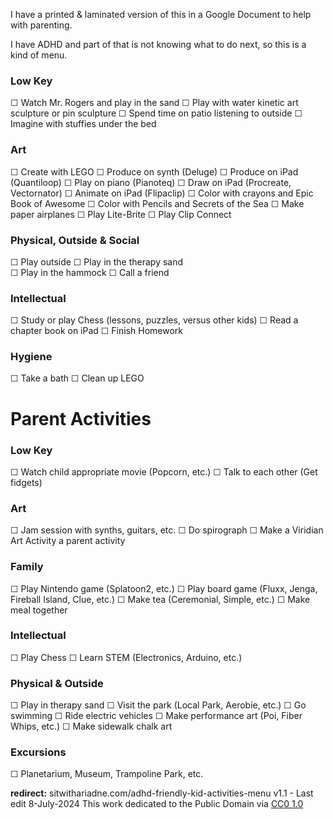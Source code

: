 ﻿
I have a printed & laminated version of this in a Google Document to help with parenting. 

I have ADHD and part of that is not knowing what to do next, so this is a kind of menu.

### Low Key

☐ Watch Mr. Rogers and play in the sand
☐ Play with water kinetic art sculpture or pin sculpture
☐ Spend time on patio listening to outside
☐ Imagine with stuffies under the bed

### Art

☐ Create with LEGO
☐ Produce on synth (Deluge)
☐ Produce on iPad (Quantiloop)
☐ Play on piano (Pianoteq)
☐ Draw on iPad (Procreate, Vectornator)
☐ Animate on iPad (Flipaclip)
☐ Color with crayons and Epic Book of Awesome
☐ Color with Pencils and Secrets of the Sea
☐ Make paper airplanes
☐ Play Lite-Brite
☐ Play Clip Connect

### Physical, Outside & Social

☐ Play outside
☐ Play in the therapy sand  
☐ Play in the hammock
☐ Call a friend

### Intellectual

☐ Study or play Chess (lessons, puzzles, versus other kids)
☐ Read a chapter book on iPad
☐ Finish Homework

### Hygiene

☐ Take a bath
☐ Clean up LEGO

# Parent Activities

### Low Key

☐ Watch child appropriate movie (Popcorn, etc.)
☐ Talk to each other (Get fidgets)

### Art

☐ Jam session with synths, guitars, etc.
☐ Do spirograph
☐ Make a Viridian Art Activity a parent activity

### Family

☐ Play Nintendo game (Splatoon2, etc.)
☐ Play board game (Fluxx, Jenga, Fireball Island, Clue, etc.)
☐ Make tea (Ceremonial, Simple, etc.)
☐ Make meal together

### Intellectual

☐ Play Chess
☐ Learn STEM (Electronics, Arduino, etc.)

### Physical & Outside

☐ Play in therapy sand
☐ Visit the park (Local Park, Aerobie, etc.)
☐ Go swimming
☐ Ride electric vehicles
☐ Make performance art (Poi, Fiber Whips, etc.)
☐ Make sidewalk chalk art

### Excursions

☐ Planetarium, Museum, Trampoline Park, etc.

**redirect:** sitwithariadne.com/adhd-friendly-kid-activities-menu
v1.1 - Last edit 8-July-2024
This work dedicated to the Public Domain via [CC0 1.0](https://creativecommons.org/publicdomain/zero/1.0/)
